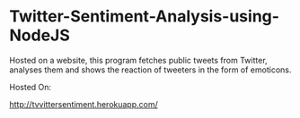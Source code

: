 # Twitter-Sentiment-Analysis-using-NodeJS
Hosted on a website, this program fetches public tweets from Twitter, analyses them and shows the reaction of tweeters in the form of emoticons.

Hosted On:

http://tvvittersentiment.herokuapp.com/
